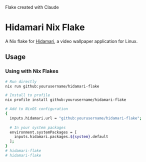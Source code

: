 Flake created with Claude 

# Hidamari Nix Flake

A Nix flake for [Hidamari](https://github.com/jeffshee/hidamari), a video wallpaper application for Linux.

## Usage

### Using with Nix Flakes

```bash
# Run directly
nix run github:yourusername/hidamari-flake

# Install to profile
nix profile install github:yourusername/hidamari-flake

# Add to NixOS configuration
{
  inputs.hidamari.url = "github:yourusername/hidamari-flake";
  
  # In your system packages
  environment.systemPackages = [
    inputs.hidamari.packages.${system}.default
  ];
}
# hidamari-flake
# hidamari-flake
